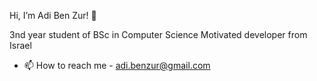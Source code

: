  Hi, I’m Adi Ben Zur! 👋

3nd year student of BSc in Computer Science
  Motivated developer from Israel

- 📫 How to reach me - adi.benzur@gmail.com

<!---
AdiBenZur/AdiBenZur is a ✨ special ✨ repository because its `README.md` (this file) appears on your GitHub profile.
You can click the Preview link to take a look at your changes.
--->
